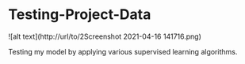 # Testing-Project-Data

![alt text](http://url/to/2Screenshot 2021-04-16 141716.png)

Testing my model by applying various supervised learning algorithms. 
